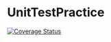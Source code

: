 # UnitTestPractice
[![Coverage Status](https://coveralls.io/repos/github/lthornton1/UnitTestPractice/badge.svg?branch=master)](https://coveralls.io/github/lthornton1/UnitTestPractice?branch=master)
